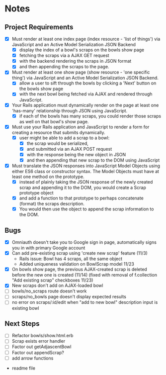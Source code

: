 # Notes

## Project Requirements

- [x] Must render at least one index page (index resource - 'list of things') via JavaScript and an Active Model Serialization JSON Backend
  - [x] display the index of a bowl's scraps on the bowls show page
  - [x] fetching the scraps via a AJAX GET request
  - [x] with the backend rendering the scraps in JSON format
  - [x] and then appending the scraps to the page.

- [x] Must render at least one show page (show resource - 'one specific thing') via JavaScript and an Active Model Serialization JSON Backend.
  - [x] allow a user to sift through the bowls by clicking a 'Next' button on the bowls show page
  - [x] with the next bowl being fetched via AJAX and rendered through JavaScript.

- [x] Your Rails application must dynamically render on the page at least one 'has-many' relationship through JSON using JavaScript.
  - [x] if each of the bowls has many scraps, you could render those scraps as well on that bowl's show page.

- [x] Must use your Rails application and JavaScript to render a form for creating a resource that submits dynamically.
  - [x] user might be able to add a scrap to a bowl:
    - [x] the scrap would be serialized,
    - [x] and submitted via an AJAX POST request
    - [x] with the response being the new object in JSON
    - [x] and then appending that new scrap to the DOM using JavaScript

- [x] Must translate the JSON responses into JavaScript Model Objects using either ES6 class or constructor syntax. The Model Objects must have at least one method on the prototype.
  - [x] instead of plainly taking the JSON response of the newly created scrap and appending it to the DOM, you would create a Scrap prototype object
  - [x] and add a function to that prototype to perhaps concatenate (format) the scraps description.
  - [x] You would then use the object to append the scrap information to the DOM.

## Bugs

- [x] Omniauth doesn't take you to Google sign in page, automatically signs you in with primary Google account
- [x] Can add pre-existing scrap using 'create new scrap' feature (11/3)
  - Rails issue: Bowl has 4 scraps, all the same object
  - Added uniqueness validation on BowlScrap model 11/23
- [x] On bowls show page, the previous AJAX-created scrap is deleted before the new one is created (11/14) (fixed with removal of f.collection "Add existing scrap" checkboxes 11/23)
- [x] New scraps don't add on AJAX-loaded bowl
- [ ] bowls/no_scraps route doesn't work
- [ ] scraps/no_bowls page doesn't display expected results
- [ ] no error on scraps/:id/edit when "add to new bowl" description input is existing bowl

## Next Steps

- [ ] Refactor bowls/show.html.erb
- [ ] Scrap exists error handler
- [ ] Factor out getAdjascentBowl
- [ ] Factor out appendScrap?
- [ ] add arrow functions
- readme file
